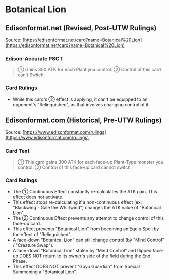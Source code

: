 # Botanical Lion

## Edisonformat.net (Revised, Post-UTW Rulings)

Source: [https://edisonformat.net/card?name=Botanical%20Lion](https://edisonformat.net/card?name=Botanical%20Lion)

### Edison-Accurate PSCT

> ① Gains 300 ATK for each Plant you control.
> ② Control of this card can't Switch.

### Card Rulings

*   While this card's ② effect is applying, it can't be equipped to an opponent's "Relinquished", as that involves changing control of it.


## Edisonformat.com (Historical, Pre-UTW Rulings)

Source: [https://www.edisonformat.com/rulings](https://www.edisonformat.com/rulings)

### Card Text

> ① This card gains 300 ATK for each face-up Plant-Type monster you control. ② Control of this face-up card cannot switch.

### Card Rulings

*   The ① Continuous Effect constantly re-calculates the ATK gain. This effect does not activate.
*   This effect stops re-calculating if a non-continuous effect (ex: "Blackwing - Gale the Whirlwind") changes the ATK value of "Botanical Lion".
*   The ② Continuous Effect prevents any attempt to change control of this face-up card.
*   This effect prevents "Botanical Lion" from becoming an Equip Spell by the effect of "Relinquished".
*   A face-down "Botanical Lion" can still change control (by "Mind Control" / "Creature Swap").
*   A face-down "Botanical Lion" stolen by "Mind Control" and flipped face-up DOES NOT return to its owner's side of the field during the End Phase.
*   This effect DOES NOT prevent "Goyo Guardian" from Special Summoning a "Botanical Lion".


